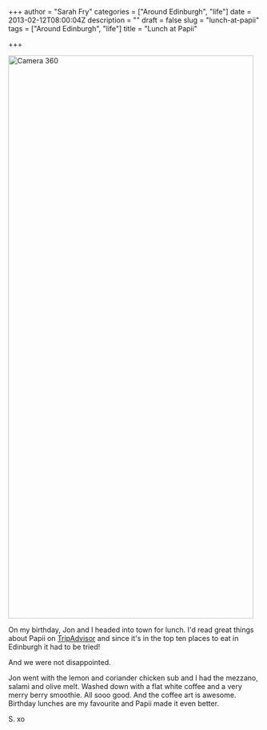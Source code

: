 +++
author = "Sarah Fry"
categories = ["Around Edinburgh", "life"]
date = 2013-02-12T08:00:04Z
description = ""
draft = false
slug = "lunch-at-papii"
tags = ["Around Edinburgh", "life"]
title = "Lunch at Papii"

+++


<a href="https://yayfryday.com/images/2013/02/papii.jpg"><img class="alignnone size-full wp-image-1486" alt="Camera 360" src="https://yayfryday.com/images/2013/02/papii.jpg" width="490" height="1123" /></a>

On my birthday, Jon and I headed into town for lunch. I'd read great things about Papii on <a href="http://www.tripadvisor.co.uk/Restaurant_Review-g186525-d2212342-Reviews-Papii-Edinburgh_Scotland.html" target="_blank">TripAdvisor</a> and since it's in the top ten places to eat in Edinburgh it had to be tried!

And we were not disappointed.

Jon went with the lemon and coriander chicken sub and I had the mezzano, salami and olive melt. Washed down with a flat white coffee and a very merry berry smoothie. All sooo good. And the coffee art is awesome. Birthday lunches are my favourite and Papii made it even better.

S. xo

